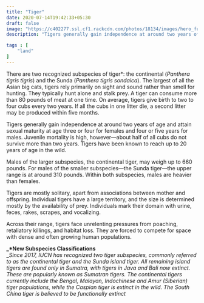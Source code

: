 ```yaml
---
title: "Tiger"
date: 2020-07-14T19:42:33+05:30
draft: false
image: "https://c402277.ssl.cf1.rackcdn.com/photos/18134/images/hero_full/Medium_WW226365.jpg"
description: "Tigers generally gain independence at around two years of age and attain sexual maturity at age three or four for females and four or five years for males."

tags : [
    "land"
]
---
```



There are two recognized subspecies of tiger*: the continental (_Panthera tigris tigris_) and the Sunda (_Panthera tigris sondaica_). The largest of all the Asian big cats, tigers rely primarily on sight and sound rather than smell for hunting. They typically hunt alone and stalk prey. A tiger can consume more than 80 pounds of meat at one time. On average, tigers give birth to two to four cubs every two years. If all the cubs in one litter die, a second litter may be produced within five months.

Tigers generally gain independence at around two years of age and attain sexual maturity at age three or four for females and four or five years for males. Juvenile mortality is high, however—about half of all cubs do not survive more than two years. Tigers have been known to reach up to 20 years of age in the wild.

Males of the larger subspecies, the continental tiger, may weigh up to 660 pounds. For males of the smaller subspecies—the Sunda tiger—the upper range is at around 310 pounds. Within both subspecies, males are heavier than females.

Tigers are mostly solitary, apart from associations between mother and offspring. Individual tigers have a large territory, and the size is determined mostly by the availability of prey. Individuals mark their domain with urine, feces, rakes, scrapes, and vocalizing.

Across their range, tigers face unrelenting pressures from poaching, retaliatory killings, and habitat loss. They are forced to compete for space with dense and often growing human populations.

**_*New Subspecies Classifications  
_**_Since 2017, IUCN has recognized two tiger subspecies, commonly referred to as the continental tiger and the Sunda island tiger. All remaining island tigers are found only in Sumatra, with tigers in Java and Bali now extinct. These are popularly known as Sumatran tigers. The continental tigers currently include the Bengal, Malayan, Indochinese and Amur (Siberian) tiger populations, while the Caspian tiger is extinct in the wild. The South China tiger is believed to be functionally extinct_